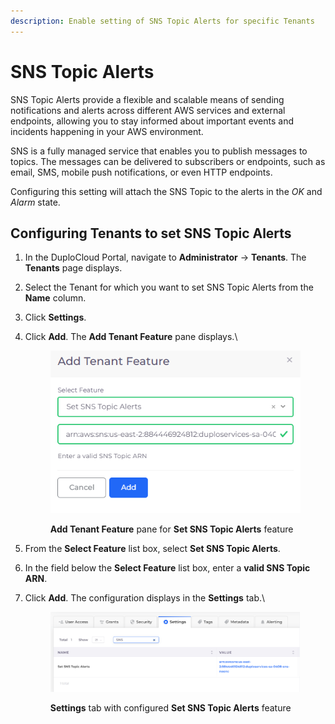 ```yaml
---
description: Enable setting of SNS Topic Alerts for specific Tenants
---
```


# SNS Topic Alerts

SNS Topic Alerts provide a flexible and scalable means of sending notifications and alerts across different AWS services and external endpoints, allowing you to stay informed about important events and incidents happening in your AWS environment.

SNS is a fully managed service that enables you to publish messages to topics. The messages can be delivered to subscribers or endpoints, such as email, SMS, mobile push notifications, or even HTTP endpoints.

Configuring this setting will attach the SNS Topic to the alerts in the _OK_ and _Alarm_ state.

## Configuring Tenants to set SNS Topic Alerts

1. In the DuploCloud Portal, navigate to **Administrator** -> **Tenants**. The **Tenants** page displays.
2. Select the Tenant for which you want to set SNS Topic Alerts from the **Name** column.
3. Click **Settings**.
4.  Click **Add**. The **Add Tenant Feature** pane displays.\


    <figure><img src="../../../.gitbook/assets/sns.png" alt=""><figcaption><p><strong>Add Tenant Feature</strong> pane for <strong>Set SNS Topic Alerts</strong> feature</p></figcaption></figure>


5. From the **Select Feature** list box, select **Set SNS Topic Alerts**.
6. In the field below the **Select Feature** list box, enter a **valid SNS Topic ARN**.
7.  Click **Add**. The configuration displays in the **Settings** tab.\


    <figure><img src="../../../.gitbook/assets/sns2.png" alt=""><figcaption><p><strong>Settings</strong> tab with configured <strong>Set SNS Topic Alerts</strong> feature</p></figcaption></figure>
